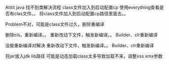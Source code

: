Atitit java 找不到类解决流程
class文件加入到启动配置cp
使用everything查看是否有clas文件。。
将class文件加入到启动配置cp路径里面去。。



Problem不对，可能是class文件过久，删除重编译

删除cls，重新编译。。
重新改动下文件，触发新编译。。
Builder、clr重新编译


没能重新编译对解决
重新改动下文件，触发新编译。。
Builder、clr重新编译

将jar放入jdk  lib路径
可能是动态加载class太多导致加载不来，调整xss xmx参数
